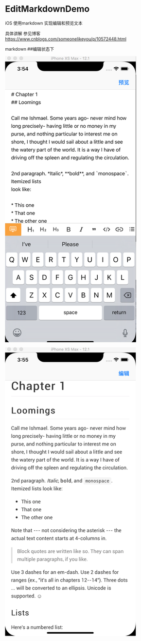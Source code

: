 # EditMarkdownDemo

iOS 使用markdown 实现编辑和预览文本

具体讲解 参见博客 https://www.cnblogs.com/someonelikeyou/p/10572448.html

markdown 
##编辑状态下

![编辑如图](https://raw.githubusercontent.com/Li-Qun/EditMarkdownDemo/master/%E7%BC%96%E8%BE%91%E7%8A%B6%E6%80%81.png)

![预览如图](https://raw.githubusercontent.com/Li-Qun/EditMarkdownDemo/master/%E9%A2%84%E8%A7%88%E7%8A%B6%E6%80%81.png)
